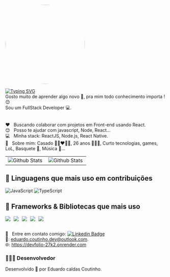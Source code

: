 <img width="250px" style="border-radius: 50%;" src="https://avatars.githubusercontent.com/u/24902151?s=460&u=aaccad4cadf1ca5dbee33a9c89d75325a23b899b&v=4">

[![Typing SVG](https://readme-typing-svg.herokuapp.com?font=Fira+Code&pause=1000&color=A277FFE8&vCenter=true&width=435&lines=Hi+There+!%F0%9F%91%8B;I'm+Eduardo+Coutinho)](https://git.io/typing-svg) <br/>
Gosto muito de aprender algo novo :seedling:, pra mim todo conhecimento importa ! :blush:<br/>
Sou um FullStack Developer :computer:.

<br/> :heart: &nbsp; Buscando colaborar com projetos em Front-end usando React.
<br/> :blush: &nbsp; Posso te ajudar com javascript, Node, React...
<br/> :computer: &nbsp; Minha stack: ReactJS, Node.js, React Native.
<br/> :speech_balloon:  &nbsp; Sobre mim: Casado 👩🏻‍❤️‍👨🏻, 26 anos 👨🏻‍💻, Curto tecnologias, games, LoL, Basquete :basketball:, Música :musical_note:...
<table>
  <tr>
    <td>
      <img
        align="left"
        src="https://github-readme-stats.vercel.app/api?username=Educolt&theme=aura&hide_border=false&include_all_commits=true"
        alt="Github Stats"
      />
    </td>
    <td>
      <img
        align="left"
        src="https://github-readme-stats.vercel.app/api/top-langs/?username=Educolt&theme=aura&hide_border=false&include_all_commits=true&count_private=true&layout=compact"
        alt="Github Stats"
      />
    </td>
  </tr>
</table>

## 🧠 Linguagens que mais uso em contribuições

![JavaScript](https://img.shields.io/badge/JavaScript-%23f7df1e?style=for-the-badge&logo=javascript&logoColor=black)
![TypeScript](https://img.shields.io/badge/TypeScript-%23007ACC?style=for-the-badge&logo=typescript&logoColor=white)

## 🚀 Frameworks & Bibliotecas que mais uso

<div style="display: flex; gap: 10px; flex-wrap: wrap;">
  <img src="https://img.shields.io/badge/React-%2361DAFB?style=for-the-badge&logo=react&logoColor=black" />
  <img src="https://img.shields.io/badge/Node.js-%23339933?style=for-the-badge&logo=node.js&logoColor=white" />
  <img src="https://img.shields.io/badge/NestJS-%23E0234E?style=for-the-badge&logo=nestjs&logoColor=white" />
  <img src="https://img.shields.io/badge/Vite-%23646CFF?style=for-the-badge&logo=vite&logoColor=white" />
  <img src="https://img.shields.io/badge/AdonisJS-%23318C4E?style=for-the-badge&logo=adonisjs&logoColor=white" />
</div>

<br/> :email: &nbsp; Entre em contato comigo: [![Linkedin Badge](https://img.shields.io/badge/-EduardoCoutinho-blue?style=flat-square&logo=Linkedin&logoColor=white&link=https://www.linkedin.com/in/eduardo-coutinho/)](https://www.linkedin.com/in/eduardo-coutinho-190a27128/) 
<br/>:email:: eduardo.coutinho.dev@outlook.com.
<br/>🌐: https://devfolio-27k2.onrender.com

### 👨🏻‍💻 Desenvolvedor
Desenvolvido 💜 por Eduardo caldas Coutinho.
